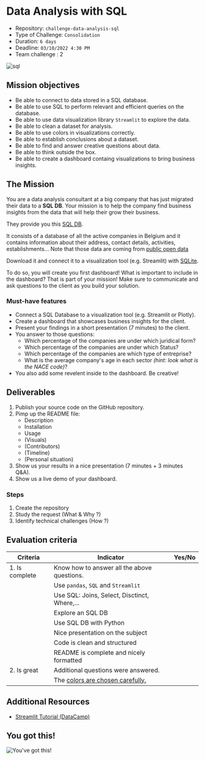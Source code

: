 # Data Analysis with SQL

- Repository: `challenge-data-analysis-sql`
- Type of Challenge: `Consolidation`
- Duration: `6 days`
- Deadline: `03/10/2022 4:30 PM`
- Team challenge : 2

![sql](https://cdn-icons-png.flaticon.com/512/29/29165.png)


## Mission objectives

- Be able to connect to data stored in a SQL database.
- Be able to use SQL to perform relevant and efficient queries on the database.
- Be able to use data visualization library `Streamlit` to explore the data.
- Be able to clean a dataset for analysis.
- Be able to use colors in visualizations correctly.
- Be able to establish conclusions about a dataset.
- Be able to find and answer creative questions about data.
- Be able to think outside the box.
- Be able to create a dashboard containg visualizations to bring business insights.


## The Mission

You are a data analysis consultant at a big company that has just migrated their data to a **SQL DB**. Your mission is to help the company find business insights from the data that will help their grow their business.

They provide you this [SQL DB](https://drive.google.com/file/d/1db7Lc3vbLwOCflAnhycTR0C5AwWJWOMo/view?usp=sharing).

It consists of a database of all the active companies in Belgium and it contains information about their address, contact details, activities, establishments... Note that those data are coming from [public open data](https://economie.fgov.be/en/themes/enterprises/crossroads-bank-enterprises/services-everyone/public-data-available-reuse/cbe-open-data)

Download it and connect it to a visualization tool (e.g. Streamlit) with [SQLite](https://www.sqlite.org/index.html).

To do so, you will create you first dashboard! What is important to include in the dashboard? That is part of your mission! Make sure to communicate and ask questions to the client as you build your solution. 


### Must-have features

- Connect a SQL Database to a visualization tool (e.g. Streamlit or Plotly).
- Create a dashboard that showcases business insights for the client.
- Present your findings in a short presentation (7 minutes) to the client.
-  You answer to those questions:
    - Which percentage of the companies are under which juridical form?
    - Which percentage of the companies are under which Status?
    - Which percentage of the companies are which type of entreprise?
    - What is the average company's age in each sector *(hint: look what is the NACE code)*?
- You also add some revelent inside to the dashboard. Be creative!



## Deliverables

1. Publish your source code on the GitHub repository.
2. Pimp up the README file:
   - Description
   - Installation
   - Usage
   - (Visuals)
   - (Contributors)
   - (Timeline)
   - (Personal situation)
3. Show us your results in a nice presentation (7 minutes + 3 minutes Q&A).
4. Show us a live demo of your dashboard. 


### Steps

1. Create the repository
2. Study the request (What & Why ?)
3. Identify technical challenges (How ?)

## Evaluation criteria


| Criteria       | Indicator                                                                                                     | Yes/No |
| -------------- | ------------------------------------------------------------------------------------------------------------- | ------ |
| 1. Is complete | Know how to answer all the above questions.                                                                   |        |
|                | Use `pandas`, `SQL` and `Streamlit`                                                                           |        |
|                | Use SQL: Joins, Select, Disctinct, Where,...                                                                  |        |
|                | Explore an SQL DB                                                                                             |        |
|                | Use SQL DB with Python                                                                                        |        |
|                | Nice presentation on the subject                                                                              |        |
|                | Code is clean and structured                                                                                  |        |
|                | README is complete and nicely formatted                                                                       |        |
| 2. Is great    | Additional questions were answered.                                                                           |        |
|                | The [colors are chosen carefully.](https://chartio.com/learn/charts/how-to-choose-colors-data-visualization/) |        |

## Additional Resources
* [Streamlit Tutorial (DataCamp)](https://www.datacamp.com/community/tutorials/streamlit)

## You got this!

![You've got this!](https://media.giphy.com/media/JrXas5ecb4FkwbFpIE/giphy.gif)
